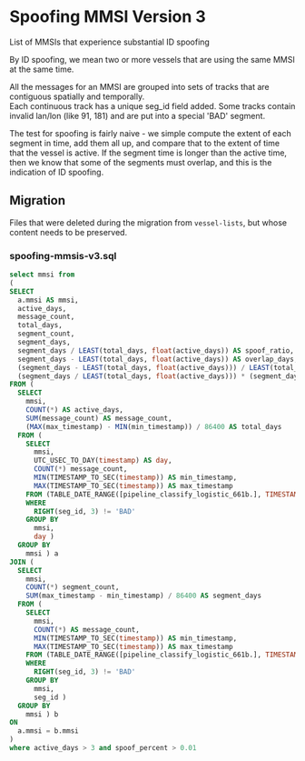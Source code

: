 # Spoofing MMSI Version 3

List of MMSIs that experience substantial ID spoofing

By ID spoofing, we mean two or more vessels that are using the same MMSI at the same time. 

All the messages for an MMSI are grouped into sets of tracks that are contiguous spatially and temporally.  
Each continuous track has a unique seg_id field added.  Some tracks contain invalid lan/lon (like 91, 181) and 
are put into a special 'BAD' segment. 

The test for spoofing is fairly naive - we simple compute the extent of each segment in time, add them all up, 
and compare that to the extent of time that the vessel is active.  If the segment time is longer than the 
active time, then we know that some of the segments must overlap, and this is the indication of ID spoofing.


Migration
---------

Files that were deleted during the migration from `vessel-lists`, but whose
content needs to be preserved.


### spoofing-mmsis-v3.sql ###

```sql
select mmsi from
(
SELECT
  a.mmsi AS mmsi,
  active_days,
  message_count,
  total_days,
  segment_count,
  segment_days,
  segment_days / LEAST(total_days, float(active_days)) AS spoof_ratio,
  segment_days - LEAST(total_days, float(active_days)) AS overlap_days,
  (segment_days - LEAST(total_days, float(active_days))) / LEAST(total_days, float(active_days)) AS spoof_percent,
  (segment_days / LEAST(total_days, float(active_days))) * (segment_days - LEAST(total_days, float(active_days))) as spoof_factor
FROM (
  SELECT
    mmsi,
    COUNT(*) AS active_days,
    SUM(message_count) AS message_count,
    (MAX(max_timestamp) - MIN(min_timestamp)) / 86400 AS total_days
  FROM (
    SELECT
      mmsi,
      UTC_USEC_TO_DAY(timestamp) AS day,
      COUNT(*) message_count,
      MIN(TIMESTAMP_TO_SEC(timestamp)) AS min_timestamp,
      MAX(TIMESTAMP_TO_SEC(timestamp)) AS max_timestamp
    FROM (TABLE_DATE_RANGE([pipeline_classify_logistic_661b.], TIMESTAMP('2015-01-01'), TIMESTAMP('2015-12-31')))
    WHERE
      RIGHT(seg_id, 3) != 'BAD'
    GROUP BY
      mmsi,
      day )
  GROUP BY
    mmsi ) a
JOIN (
  SELECT
    mmsi,
    COUNT(*) segment_count,
    SUM(max_timestamp - min_timestamp) / 86400 AS segment_days
  FROM (
    SELECT
      mmsi,
      COUNT(*) AS message_count,
      MIN(TIMESTAMP_TO_SEC(timestamp)) AS min_timestamp,
      MAX(TIMESTAMP_TO_SEC(timestamp)) AS max_timestamp
    FROM (TABLE_DATE_RANGE([pipeline_classify_logistic_661b.], TIMESTAMP('2015-01-01'), TIMESTAMP('2015-12-31')))
    WHERE
      RIGHT(seg_id, 3) != 'BAD'
    GROUP BY
      mmsi,
      seg_id )
  GROUP BY
    mmsi ) b
ON
  a.mmsi = b.mmsi
)
where active_days > 3 and spoof_percent > 0.01
```